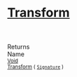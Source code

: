 # [Transform](./Binarization-100663644.md)


<br><br>
Returns<img width=542/>Name
<br>
<sub>[Void](https://docs.microsoft.com/en-us/dotnet/api/System.Void)</sub><img width=500/><sub>[Transform](./Binarization-100663644.md) ( [`Signature`](./../../Signature.md) )</sub><br>



